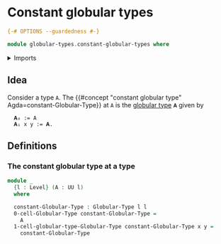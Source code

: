 # Constant globular types

```agda
{-# OPTIONS --guardedness #-}

module globular-types.constant-globular-types where
```

<details><summary>Imports</summary>

```agda
open import foundation.universe-levels

open import globular-types.globular-types
```

</details>

## Idea

Consider a type `A`. The
{{#concept "constant globular type" Agda=constant-Globular-Type}} at `A` is the
[globular type](globular-types.globular-types.md) `𝐀` given by

```text
  𝐀₀ := A
  𝐀₁ x y := 𝐀.
```

## Definitions

### The constant globular type at a type

```agda
module _
  {l : Level} (A : UU l)
  where

  constant-Globular-Type : Globular-Type l l
  0-cell-Globular-Type constant-Globular-Type =
    A
  1-cell-globular-type-Globular-Type constant-Globular-Type x y =
    constant-Globular-Type
```
